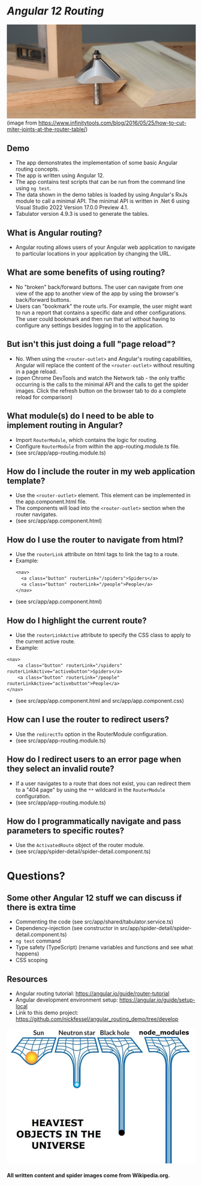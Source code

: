 
# _Angular 12 Routing_
![Angular Routing](router.jpg)
(image from https://www.infinitytools.com/blog/2016/05/25/how-to-cut-miter-joints-at-the-router-table/)

## Demo

- The app demonstrates the implementation of some basic Angular routing concepts. 
- The app is written using Angular 12. 
- The app contains test scripts that can be run from the command line using `ng test`.
- The data shown in the demo tables is loaded by using Angular's RxJs module to call a minimal API. The minimal API is written in .Net 6 using Visual Studio 2022 Version 17.0.0 Preview 4.1.
- Tabulator version 4.9.3 is used to generate the tables.

## What is Angular routing?

- Angular routing allows users of your Angular web application to navigate to particular locations in your application by changing the URL. 

## What are some benefits of using routing?

- No "broken" back/forward buttons. The user can navigate from one view of the app to another view of the app by using the browser's back/forward buttons.
- Users can "bookmark" the route urls. For example, the user might want to run a report that contains a specific date and other configurations. The user could bookmark and then run that url without having to configure any settings besides logging in to the application.

## But isn't this just doing a full "page reload"?

- No. When using the `<router-outlet>` and Angular's routing capabilities, Angular will replace the content of the `<router-outlet>` without resulting in a page reload.
- (open Chrome DevTools and watch the Network tab - the only traffic occurring is the calls to the minimal API and the calls to get the spider images. Click the refresh button on the browser tab to do a complete reload for comparison)

## What module(s) do I need to be able to implement routing in Angular?

- Import `RouterModule`, which contains the logic for routing.
- Configure `RouterModule` from within the app-routing.module.ts file.
- (see src/app/app-routing.module.ts)

## How do I include the router in my web application template?

- Use the `<router-outlet>` element. This element can be implemented in the app.component.html file.
- The components will load into the `<router-outlet>` section when the router navigates.
- (see src/app/app.component.html)

## How do I use the router to navigate from html?
 
- Use the `routerLink` attribute on html tags to link the tag to a route.
- Example:
  ```
  <nav>
    <a class="button" routerLink="/spiders">Spiders</a>
    <a class="button" routerLink="/people">People</a>
  </nav>
  ```
- (see src/app/app.component.html)

## How do I highlight the current route?
 
 - Use the `routerLinkActive` attribute to specify the CSS class to apply to the current active route.
 - Example:

```
<nav>
    <a class="button" routerLink="/spiders" routerLinkActive="activebutton">Spiders</a> 
    <a class="button" routerLink="/people" routerLinkActive="activebutton">People</a>
</nav>	
```
- (see src/app/app.component.html and src/app/app.component.css)

## How can I use the router to redirect users?
 
- Use the `redirectTo` option in the RouterModule configuration.
- (see src/app/app-routing.module.ts)

## How do I redirect users to an error page when they select an invalid route?
 
- If a user navigates to a route that does not exist, you can redirect them to a "404 page" by using the `**` wildcard in the `RouterModule` configuration.
- (see src/app/app-routing.module.ts)

## How do I programmatically navigate and pass parameters to specific routes?

- Use the `ActivatedRoute` object of the router module.
- (see src/app/spider-detail/spider-detail.component.ts)

# Questions?

## Some other Angular 12 stuff we can discuss if there is extra time
- Commenting the code (see src/app/shared/tabulator.service.ts)
- Dependency-injection (see constructor in src/app/spider-detail/spider-detail.component.ts)
- `ng test` command
- Type safety (TypeScript) (rename variables and functions and see what happens)
- CSS scoping

## Resources

- Angular routing tutorial: https://angular.io/guide/router-tutorial
- Angular development environment setup: https://angular.io/guide/setup-local
- Link to this demo project: https://github.com/nickfessel/angular_routing_demo/tree/develop

![node modules](node_modules.jpg)

#### All written content and spider images come from Wikipedia.org.